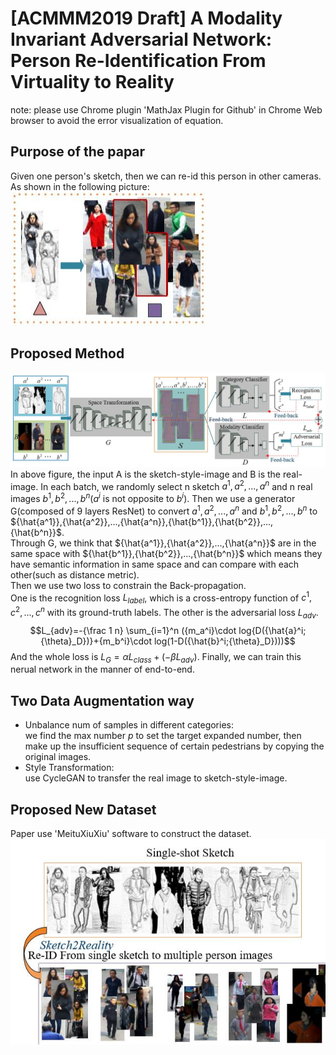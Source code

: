 # [ACMMM2019 Draft] A Modality Invariant Adversarial Network: Person Re-Identification From Virtuality to Reality
note: please use Chrome plugin 'MathJax Plugin for Github' in Chrome Web browser to avoid the error visualization of equation.

## Purpose of the papar
Given one person's sketch, then we can re-id this person in other cameras. As shown in the following picture:  
![purpose](./purpose.jpg)  

## Proposed Method
![network](./network.jpg)  
In above figure, the input A is the sketch-style-image and B is the real-image. In each batch, we randomly select n sketch $a^1,a^2,...,a^n$ and n real images $b^1,b^2,...,b^n$($a^i$ is not opposite to $b^i$). Then we use a generator G(composed of 9 layers ResNet) to convert $a^1,a^2,...,a^n$ and $b^1,b^2,...,b^n$ to ${\hat{a^1}},{\hat{a^2}},...,{\hat{a^n}},{\hat{b^1}},{\hat{b^2}},...,{\hat{b^n}}$.  
Through G, we think that ${\hat{a^1}},{\hat{a^2}},...,{\hat{a^n}}$ are in the same space with ${\hat{b^1}},{\hat{b^2}},...,{\hat{b^n}}$ which means they have semantic information in same space and can compare with each other(such as distance metric).   
Then we use two loss to constrain the Back-propagation.  
One is the recognition loss $L_{label}$, which is a cross-entropy function of $c^1,c^2,...,c^n$ with its ground-truth labels.
The other is the adversarial loss $L_{adv}$.  
$$L_{adv}=-{\frac 1 n} \sum_{i=1}^n ({m_a^i}\cdot log{D({\hat{a}^i;{\theta}_D})}+{m_b^i}\cdot log(1-D({\hat{b}^i;{\theta}_D})))$$
And the whole loss is $L_G={\alpha}L_{class}+(-{\beta}L_{adv})$.
Finally, we can train this nerual network in the manner of end-to-end.

## Two Data Augmentation way
+ Unbalance num of samples in different categories:  
we find the max number $p$ to set the target expanded number, then make up the insufficient sequence of certain pedestrians by copying the original images. 
+ Style Transformation:  
use CycleGAN to transfer the real image to sketch-style-image.

## Proposed New Dataset
Paper use 'MeituXiuXiu' software to construct the dataset.  
![dataset](./dataset.jpg) 
